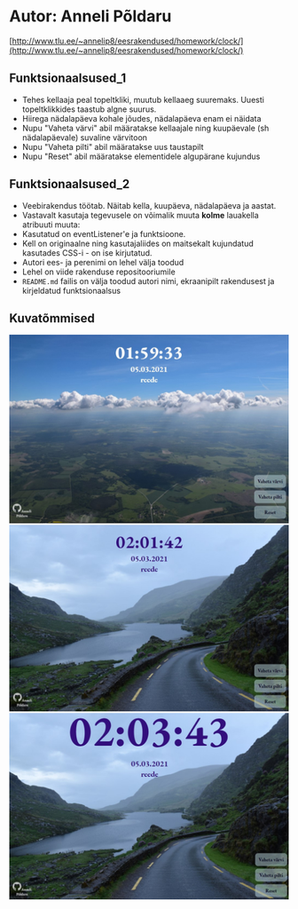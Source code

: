 # Autor: Anneli Põldaru
 [http://www.tlu.ee/~annelip8/eesrakendused/homework/clock/](http://www.tlu.ee/~annelip8/eesrakendused/homework/clock/)
 
## Funktsionaalsused_1
* Tehes kellaaja peal topeltkliki, muutub kellaaeg suuremaks. Uuesti topeltklikkides taastub algne suurus.
* Hiirega nädalapäeva kohale jõudes, nädalapäeva enam ei näidata
* Nupu "Vaheta värvi" abil määratakse kellaajale ning kuupäevale (sh nädalapäevale) suvaline värvitoon
* Nupu "Vaheta pilti" abil määratakse uus taustapilt
* Nupu "Reset" abil määratakse elementidele algupärane kujundus
 
## Funktsionaalsused_2
* Veebirakendus töötab. Näitab kella, kuupäeva, nädalapäeva ja aastat.
* Vastavalt kasutaja tegevusele on võimalik muuta **kolme** lauakella atribuuti muuta:
* Kasutatud on eventListener'e ja funktsioone.
* Kell on originaalne ning kasutajaliides on maitsekalt kujundatud kasutades CSS-i - on ise kirjutatud.
* Autori ees- ja perenimi on lehel välja toodud
* Lehel on viide rakenduse repositooriumile
* `README.md` failis on välja toodud autori nimi, ekraanipilt rakendusest ja kirjeldatud funktsionaalsus
 
## Kuvatõmmised
![Source code](screenshots/screenshot.jpg)
![Source code](screenshots/screenshot2.jpg)
![Source code](screenshots/screenshot3.jpg)
